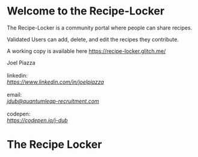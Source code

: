 Welcome to the Recipe-Locker
============================

The Recipe-Locker is a community portal where people can share recipes.

Validated Users can add, delete, and edit the recipes they contribute. 

A working copy is available here https://recipe-locker.glitch.me/

Joel Piazza<br><br>
linkedin:<br> <em>https://www.linkedin.com/in/joelpiazza</em><br><br>
email: <br><em>jdub@quantumleap-recruitment.com</em><br><br>
codepen:<br> <em>https://codepen.io/j-dub</em>

# The Recipe Locker
